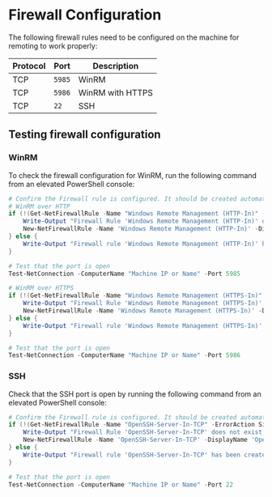 # Firewall Configuration

The following firewall rules need to be configured on the machine for remoting to work properly:

| Protocol | Port   | Description      |
|----------|--------|------------------|
| TCP      | `5985` | WinRM            |
| TCP      | `5986` | WinRM with HTTPS |
| TCP      | `22`   | SSH              |

## Testing firewall configuration

### WinRM

To check the firewall configuration for WinRM, run the following command from an elevated PowerShell console:
```powershell
# Confirm the Firewall rule is configured. It should be created automatically by setup. Run the following to verify
# WinRM over HTTP
if (!(Get-NetFirewallRule -Name "Windows Remote Management (HTTP-In)" -ErrorAction SilentlyContinue | Select-Object Name, Enabled)) {
    Write-Output "Firewall Rule 'Windows Remote Management (HTTP-In)' does not exist, creating it..."
    New-NetFirewallRule -Name 'Windows Remote Management (HTTP-In)' -DisplayName 'Windows Remote Management (HTTP-In)' -Enabled True -Direction Inbound -Protocol TCP -Action Allow -LocalPort 5985
} else {
    Write-Output "Firewall rule 'Windows Remote Management (HTTP-In)' has been created and exists."
}

# Test that the port is open
Test-NetConnection -ComputerName "Machine IP or Name" -Port 5985

# WinRM over HTTPS
if (!(Get-NetFirewallRule -Name "Windows Remote Management (HTTPS-In)" -ErrorAction SilentlyContinue | Select-Object Name, Enabled)) {
    Write-Output "Firewall Rule 'Windows Remote Management (HTTPS-In)' does not exist, creating it..."
    New-NetFirewallRule -Name 'Windows Remote Management (HTTPS-In)' -DisplayName 'Windows Remote Management (HTTPS-In)' -Enabled True -Direction Inbound -Protocol TCP -Action Allow -LocalPort 5986
} else {
    Write-Output "Firewall rule 'Windows Remote Management (HTTPS-In)' has been created and exists."
}

# Test that the port is open
Test-NetConnection -ComputerName "Machine IP or Name" -Port 5986
```

### SSH

Check that the SSH port is open by running the following command from an elevated PowerShell console:
```powershell
# Confirm the Firewall rule is configured. It should be created automatically by setup. Run the following to verify
if (!(Get-NetFirewallRule -Name "OpenSSH-Server-In-TCP" -ErrorAction SilentlyContinue | Select-Object Name, Enabled)) {
    Write-Output "Firewall Rule 'OpenSSH-Server-In-TCP' does not exist, creating it..."
    New-NetFirewallRule -Name 'OpenSSH-Server-In-TCP' -DisplayName 'OpenSSH Server (sshd)' -Enabled True -Direction Inbound -Protocol TCP -Action Allow -LocalPort 22
} else {
    Write-Output "Firewall rule 'OpenSSH-Server-In-TCP' has been created and exists."
}

# Test that the port is open
Test-NetConnection -ComputerName "Machine IP or Name" -Port 22
```